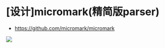 # [设计]micromark(精简版parser)

- https://github.com/micromark/micromark

![](https://luo0412.oss-cn-hangzhou.aliyuncs.com/1651883581818-JZeT4JRGQEaJ.png)